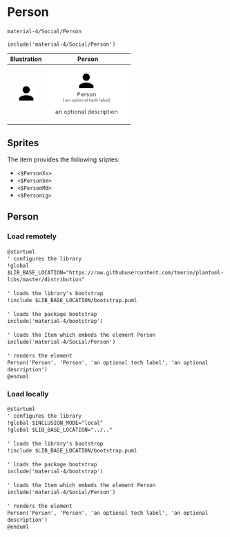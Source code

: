 # Person


```text
material-4/Social/Person
```

```text
include('material-4/Social/Person')
```



| Illustration | Person |
| :---: | :---: |
| ![illustration for Illustration](../../material-4/Social/Person.png) | ![illustration for Person](../../material-4/Social/Person.Local.png) |



## Sprites
The item provides the following sriptes:

- `<$PersonXs>`
- `<$PersonSm>`
- `<$PersonMd>`
- `<$PersonLg>`





## Person

### Load remotely
```plantuml
@startuml
' configures the library
!global $LIB_BASE_LOCATION="https://raw.githubusercontent.com/tmorin/plantuml-libs/master/distribution"

' loads the library's bootstrap
!include $LIB_BASE_LOCATION/bootstrap.puml

' loads the package bootstrap
include('material-4/bootstrap')

' loads the Item which embeds the element Person
include('material-4/Social/Person')

' renders the element
Person('Person', 'Person', 'an optional tech label', 'an optional description')
@enduml
```

### Load locally
```plantuml
@startuml
' configures the library
!global $INCLUSION_MODE="local"
!global $LIB_BASE_LOCATION="../.."

' loads the library's bootstrap
!include $LIB_BASE_LOCATION/bootstrap.puml

' loads the package bootstrap
include('material-4/bootstrap')

' loads the Item which embeds the element Person
include('material-4/Social/Person')

' renders the element
Person('Person', 'Person', 'an optional tech label', 'an optional description')
@enduml
```

